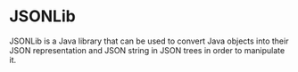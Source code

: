 # JSONLib
JSONLib is a Java library that can be used to convert Java objects into their JSON representation and JSON string in JSON trees in order to manipulate it.
